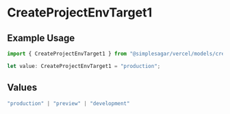 # CreateProjectEnvTarget1

## Example Usage

```typescript
import { CreateProjectEnvTarget1 } from "@simplesagar/vercel/models/createprojectenvop.js";

let value: CreateProjectEnvTarget1 = "production";
```

## Values

```typescript
"production" | "preview" | "development"
```